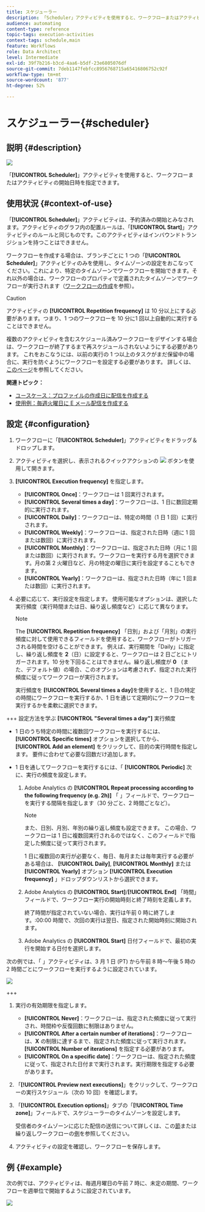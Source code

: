 ```yaml
---
title: スケジューラー
description: 「Scheduler」アクティビティを使用すると、ワークフローまたはアクティビティの開始日時を指定できます。
audience: automating
content-type: reference
topic-tags: execution-activities
context-tags: schedule,main
feature: Workflows
role: Data Architect
level: Intermediate
exl-id: 39f7b216-b3cd-4aa6-b5df-23e6805076df
source-git-commit: 7deb1147febfcc8956768715a65416806752c92f
workflow-type: tm+mt
source-wordcount: '877'
ht-degree: 52%

---
```


# スケジューラー{#scheduler}

## 説明 {#description}

![](assets/scheduler.png)

「**[!UICONTROL Scheduler]**」アクティビティを使用すると、ワークフローまたはアクティビティの開始日時を指定できます。

## 使用状況 {#context-of-use}

「**[!UICONTROL Scheduler]**」アクティビティは、予約済みの開始とみなされます。アクティビティのグラフ内の配置ルールは、「**[!UICONTROL Start]**」アクティビティのルールと同じものです。このアクティビティはインバウンドトランジションを持つことはできません。

ワークフローを作成する場合は、ブランチごとに 1 つの「**[!UICONTROL Scheduler]**」アクティビティのみを使用し、タイムゾーンの設定をおこなってください。これにより、特定のタイムゾーンでワークフローを開始できます。それ以外の場合は、ワークフローのプロパティで定義されたタイムゾーンでワークフローが実行されます（[ワークフローの作成](../../automating/using/building-a-workflow.md)を参照）。

>[!CAUTION]
>
>アクティビティの **[!UICONTROL Repetition frequency]** は 10 分以上にする必要があります。つまり、1 つのワークフローを 10 分に1 回以上自動的に実行することはできません。

複数のアクティビティを含むスケジュール済みワークフローをデザインする場合は、ワークフローが終了するまで再スケジュールされないようにする必要があります。 これをおこなうには、以前の実行の 1 つ以上のタスクがまだ保留中の場合に、実行を防ぐようにワークフローを設定する必要があります。 詳しくは、[このページ](../../automating/using/scheduled-workflows-execution.md)を参照してください。

**関連トピック：**

* [ユースケース：プロファイルの作成日に配信を作成する](../../automating/using/workflow-creation-date-query.md)
* [使用例：毎週火曜日に E メール配信を作成する](../../automating/using/workflow-weekly-offer.md)

## 設定 {#configuration}

1. ワークフローに「**[!UICONTROL Scheduler]**」アクティビティをドラッグ＆ドロップします。
1. アクティビティを選択し、表示されるクイックアクションの ![](assets/edit_darkgrey-24px.png) ボタンを使用して開きます。
1. **[!UICONTROL Execution frequency]** を指定します。

   * **[!UICONTROL Once]**：ワークフローは 1 回実行されます。
   * **[!UICONTROL Several times a day]**：ワークフローは、1 日に数回定期的に実行されます。
   * **[!UICONTROL Daily]**：ワークフローは、特定の時間（1 日 1 回）に実行されます。
   * **[!UICONTROL Weekly]**：ワークフローは、指定された日時（週に 1 回または数回）に実行されます。
   * **[!UICONTROL Monthly]**：ワークフローは、指定された日時（月に 1 回または数回）に実行されます。ワークフローを実行する月を選択できます。月の第 2 火曜日など、月の特定の曜日に実行を設定することもできます。
   * **[!UICONTROL Yearly]**：ワークフローは、指定された日時（年に 1 回または数回）に実行されます。

1. 必要に応じて、実行設定を指定します。 使用可能なオプションは、選択した実行頻度（実行時間または日、繰り返し頻度など）に応じて異なります。

   >[!NOTE]
   >
   >The **[!UICONTROL Repetition frequency]** 「日別」および「月別」の実行頻度に対して使用できるフィールドを使用すると、ワークフローがトリガーされる時間を空けることができます。 例えば、実行期間を「Daily」に指定し、繰り返し頻度を **2**（日）に設定すると、ワークフローは 2 日ごとにトリガーされます。10 分を下回ることはできません。繰り返し頻度が **0** （また、デフォルト値）の場合、このオプションは考慮されず、指定された実行頻度に従ってワークフローが実行されます。

   実行頻度を **[!UICONTROL Several times a day]**&#x200B;を使用すると、1 日の特定の時間にワークフローを実行するか、1 日を通じて定期的にワークフローを実行するかを柔軟に選択できます。

+++ 設定方法を学ぶ **[!UICONTROL "Several times a day"]** 実行頻度

   * 1 日のうち特定の時間に複数回ワークフローを実行するには、 **[!UICONTROL Specific times]** オプションを選択してから、 **[!UICONTROL Add an element]** をクリックして、目的の実行時間を指定します。 要件に合わせて必要な回数だけ追加します。

   * 1 日を通してワークフローを実行するには、「 **[!UICONTROL Periodic]** 次に、実行の頻度を設定します。

      1. Adobe Analytics の **[!UICONTROL Repeat processing according to the following frequency (e.g. 2h)]** 「 」フィールドで、ワークフローを実行する間隔を指定します（30 分ごと、2 時間ごとなど）。

         >[!NOTE]
         >
         >また、日別、月別、年別の繰り返し頻度も設定できます。 この場合、ワークフローは 1 日に複数回実行されるのではなく、このフィールドで指定した頻度に従って実行されます。
         >
         > 1 日に複数回の実行が必要なく、毎日、毎月または毎年実行する必要がある場合は、 **[!UICONTROL Daily]**, **[!UICONTROL Monthly]** または **[!UICONTROL Yearly]** オプション **[!UICONTROL Execution frequency]** 」ドロップダウンリストから選択できます。

      1. Adobe Analytics の **[!UICONTROL Start]**/**[!UICONTROL End]** 「時間」フィールドで、ワークフロー実行の開始時刻と終了時刻を定義します。

         終了時間が指定されていない場合、実行は午前 0 時に終了します。:00:00 時間で、次回の実行は翌日、指定された開始時刻に開始されます。

      1. Adobe Analytics の **[!UICONTROL Start]** 日付フィールドで、最初の実行を開始する日付を選択します。

   次の例では、「 」アクティビティは、3 月 1 日 (PT) から午前 8 時～午後 5 時の 2 時間ごとにワークフローを実行するように設定されています。

   ![](assets/wkf_scheduler_day.png)

+++

1. 実行の有効期限を指定します。

   * **[!UICONTROL Never]**：ワークフローは、指定された頻度に従って実行され、時間枠や反復回数に制限はありません。
   * **[!UICONTROL After a certain number of iterations]**：ワークフローは、**X** の制限に達するまで、指定された頻度に従って実行されます。**[!UICONTROL Number of iterations]** を指定する必要があります。
   * **[!UICONTROL On a specific date]**：ワークフローは、指定された頻度に従って、指定された日付まで実行されます。実行期限を指定する必要があります。

1. 「**[!UICONTROL Preview next executions]**」をクリックして、ワークフローの実行スケジュール（次の 10 回）を確認します。

1. 「**[!UICONTROL Execution options]**」タブの「**[!UICONTROL Time zone]**」フィールドで、スケジューラーのタイムゾーンを設定します。

   受信者のタイムゾーンに応じた配信の送信について詳しくは、この[節](../../sending/using/sending-messages-at-the-recipient-s-time-zone.md)または繰り返しワークフローの[例](../../automating/using/recurring-push-notifications.md)を参照してください。

1. アクティビティの設定を確認し、ワークフローを保存します。

## 例 {#example}

次の例では、アクティビティは、毎週月曜日の午前 7 時に、未定の期間、ワークフローを週単位で開始するように設定されています。

![](assets/wkf_scheduler_example.png)
